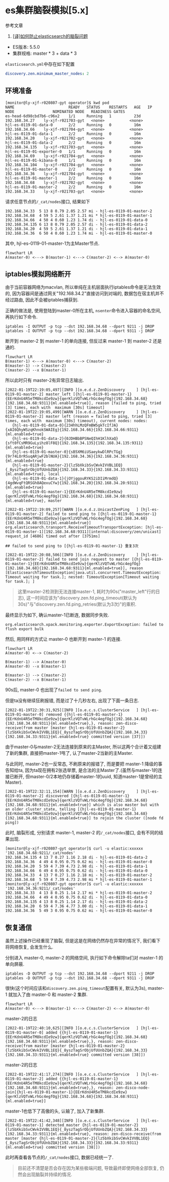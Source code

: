 # es集群脑裂模拟[5.x]

参考文章

1. [[译]如何防止elasticsearch的脑裂问题](https://www.cnblogs.com/zhukunrong/p/5224558.html)

- ES版本: 5.5.0
- 集群规格: master * 3 + data * 3

`elasticsearch.yml`中存在如下配置

```yml
discovery.zen.minimum_master_nodes: 2
```

## 环境准备

```
[monitor@ly-xjf-r020807-gyt operator]$ kwd pod
NAME                        READY   STATUS    RESTARTS   AGE   IP               NODE                 NOMINATED NODE   READINESS GATES
es-head-6d98cbd7b6-c96x2    1/1     Running   1          23d   192.168.34.27    ly-xjf-r021703-gyt   <none>           <none>
hjl-es-0119-01-data-0       2/2     Running   0          16m   192.168.34.66    ly-xjf-r021704-gyt   <none>           <none>
hjl-es-0119-01-data-1       2/2     Running   0          16m   192.168.34.20    ly-xjf-r021702-gyt   <none>           <none>
hjl-es-0119-01-data-2       2/2     Running   0          16m   192.168.34.135   ly-xjf-r021703-gyt   <none>           <none>
hjl-es-0119-01-exporter-0   1/1     Running   0          16m   192.168.34.69    ly-xjf-r021704-gyt   <none>           <none>
hjl-es-0119-01-kibana-0     1/1     Running   0          16m   192.168.34.104   ly-xjf-r021704-gyt   <none>           <none>
hjl-es-0119-01-master-0     2/2     Running   0          16m   192.168.34.36    ly-xjf-r021704-gyt   <none>           <none>
hjl-es-0119-01-master-1     2/2     Running   0          16m   192.168.34.68    ly-xjf-r021702-gyt   <none>           <none>
hjl-es-0119-01-master-2     2/2     Running   0          16m   192.168.34.33    ly-xjf-r021703-gyt   <none>           <none>
```

请求任意节点的`/_cat/nodes`接口, 结果如下

```
192.168.34.33  5 13 8 0.79 2.05 2.57 mi - hjl-es-0119-01-master-2
192.168.34.68  4 59 5 2.61 1.37 1.21 mi * hjl-es-0119-01-master-1
192.168.34.66  4 50 4 0.60 1.23 1.74 di - hjl-es-0119-01-data-0
192.168.34.135 6 13 8 0.79 2.05 2.57 di - hjl-es-0119-01-data-2
192.168.34.20  4 59 5 2.61 1.37 1.21 di - hjl-es-0119-01-data-1
192.168.34.36  6 50 4 0.60 1.23 1.74 mi - hjl-es-0119-01-master-0
```

其中, hjl-es-0119-01-master-1为主Master节点.

```mermaid
flowchart LR
A(master-0) <---> B(master-1) <---> C(master-2) <--> A(master-0)
```

## iptables模拟网络断开

由于当前容器网络为macvlan, 所以单纯在主机层面执行iptables命令是无法生效的, 因为容器间是通过网关"192.168.34.2"直接访问到对端的, 数据包在宿主机并不经过路由, 因此不会被iptables捕获到.

正确的做法是, 使用登陆到master-0所在主机, `nsenter`命令进入容器的命名空间, 再执行如下命令.

```
iptables -I OUTPUT -p tcp --dst 192.168.34.68 --dport 9211 -j DROP
iptables -I OUTPUT -p tcp --dst 192.168.34.68 --dport 9311 -j DROP
```

断开到 master-2 到 master-1 的单向连接, 但反过来 master-1 到 master-2 还是通的.

```mermaid
flowchart LR
B(master-1) <---> A(master-0) <---> C(master-2)
B(master-1) --> C(master-2)
C(master-2) --x B(master-1)
```

所以此时只有 master-2有异常日志输出.

```
[2022-01-19T22:19:05,497][INFO ][o.e.d.z.ZenDiscovery     ] [hjl-es-0119-01-master-2] master_left [{hjl-es-0119-01-master-1}{EErKdnU4R5eTM8kcdIe9zw}{qerKlzVQTvWLrhGc4egfOg}{192.168.34.68}{192.168.34.68:9311}{ml.enabled=true}], reason [failed to ping, tried [3] times, each with  maximum [30s] timeout]
[2022-01-19T22:19:05,499][WARN ][o.e.d.z.ZenDiscovery     ] [hjl-es-0119-01-master-2] master left (reason = failed to ping, tried [3] times, each with  maximum [30s] timeout), current nodes: nodes:
   {hjl-es-0119-01-data-0}{234hhLMzQFmBW5gkTcIfJA}{xAI6QhyWSzqKhnokSWAIEg}{192.168.34.66}{192.168.34.66:9311}{ml.enabled=true}
   {hjl-es-0119-01-data-2}{0JDHBbBPSNeQIhH1KlhXaQ}{sft0fCsMR9GuLyihz8lF8Q}{192.168.34.135}{192.168.34.135:9311}{ml.enabled=true}
   {hjl-es-0119-01-master-0}{sB5XM6iUSaeykwDlRPcTGg}{9r74LOrRSuqARjwF2blNUA}{192.168.34.36}{192.168.34.36:9311}{ml.enabled=true}
   {hjl-es-0119-01-master-2}{lz5bXkibSvCWvkIVVBL1EQ}{_8yszTagSrObjUfUUnbZQA}{192.168.34.33}{192.168.34.33:9311}{ml.enabled=true}, local
   {hjl-es-0119-01-data-1}{jOYjggouRYKS2iDIiMrmdQ}{4gdWvqFtQRSGh8AQexuCYw}{192.168.34.20}{192.168.34.20:9311}{ml.enabled=true}
   {hjl-es-0119-01-master-1}{EErKdnU4R5eTM8kcdIe9zw}{qerKlzVQTvWLrhGc4egfOg}{192.168.34.68}{192.168.34.68:9311}{ml.enabled=true}, master

[2022-01-19T22:19:09,257][WARN ][o.e.d.z.UnicastZenPing   ] [hjl-es-0119-01-master-2] failed to send ping to [{hjl-es-0119-01-master-1}{EErKdnU4R5eTM8kcdIe9zw}{qerKlzVQTvWLrhGc4egfOg}{192.168.34.68}{192.168.34.68:9311}{ml.enabled=true}]
org.elasticsearch.transport.ReceiveTimeoutTransportException: [hjl-es-0119-01-master-1][192.168.34.68:9311][internal:discovery/zen/unicast] request_id [4686] timed out after [3751ms]

## failed to send ping to [{hjl-es-0119-01-master-1} 重复3次

[2022-01-19T22:20:08,506][INFO ][o.e.d.z.ZenDiscovery     ] [hjl-es-0119-01-master-2] failed to send join request to master [{hjl-es-0119-01-master-1}{EErKdnU4R5eTM8kcdIe9zw}{qerKlzVQTvWLrhGc4egfOg}{192.168.34.68}{192.168.34.68:9311}{ml.enabled=true}], reason [ElasticsearchTimeoutException[java.util.concurrent.TimeoutException: Timeout waiting for task.]; nested: TimeoutException[Timeout waiting for task.]; ]
```

> 这里master-2检测到无法连接master-1, 耗时为90s("master_left"行的日志), 这一时间应该为"discovery.zen.fd.ping_timeout(默认为30s)"与"discovery.zen.fd.ping_retries(默认为3次)"的乘积.

最终显示为如下, 确认master-1已断连, 数据同步失败.

```
org.elasticsearch.xpack.monitoring.exporter.ExportException: failed to flush export bulk
```

然后, 用同样的方式让 master-0 也断开到 master-1 的连接.

```mermaid
flowchart LR
A(master-0) <--> C(master-2)

B(master-1) --> A(master-0)
A(master-0) --x B(master-1)

B(master-1) --> C(master-2)
C(master-2) --x B(master-1)
```

90s后, master-0 也出现了`failed to send ping`.

但是ta没有继续狂刷报错, 而是过了十几秒左右, 出现了下面一条日志.

```
[2022-01-19T22:30:31,925][INFO ][o.e.c.s.ClusterService   ] [hjl-es-0119-01-master-0] removed {{hjl-es-0119-01-master-1}{EErKdnU4R5eTM8kcdIe9zw}{qerKlzVQTvWLrhGc4egfOg}{192.168.34.68}{192.168.34.68:9311}{ml.enabled=true},}, reason: zen-disco-receive(from master [master {hjl-es-0119-01-master-2}{lz5bXkibSvCWvkIVVBL1EQ}{_8yszTagSrObjUfUUnbZQA}{192.168.34.33}{192.168.34.33:9311}{ml.enabled=true} committed version [37]])
```

由于master-0与master-2无法连接到原来的主Master, 所以这两个合计着又组建了新的集群, 直接把master-1甩了, 认了master-2当新的主Master.

与此同时, master-2也一反常态, 不刷原来的报错了, 而是要把 master-1 降级的事告知给ta, 因为ta现在拥有2张选举票, 是合法的主Master了.(虽然与master-1的连接已断开, 但master-0/2本地仍存储着master-1的uuid, 知道master-1是曾经的主Master).

```
[2022-01-19T22:32:11,154][WARN ][o.e.d.z.ZenDiscovery     ] [hjl-es-0119-01-master-2] discovered [{hjl-es-0119-01-master-1}{EErKdnU4R5eTM8kcdIe9zw}{qerKlzVQTvWLrhGc4egfOg}{192.168.34.68}{192.168.34.68:9311}{ml.enabled=true}] which is also master but with an older cluster_state, telling [{hjl-es-0119-01-master-1}{EErKdnU4R5eTM8kcdIe9zw}{qerKlzVQTvWLrhGc4egfOg}{192.168.34.68}{192.168.34.68:9311}{ml.enabled=true}] to rejoin the cluster ([node fd ping])
```

此时, 脑裂形成, 分别请求 master-1, master-2 的`/_cat/nodes`接口, 会有不同的结果出现.

```
[monitor@ly-xjf-r020807-gyt operator]$ curl -u elastic:xxxxxx '192.168.34.68:9211/_cat/nodes'
192.168.34.135 4 13 7 0.27 1.16 2.18 di - hjl-es-0119-01-data-2
192.168.34.36  4 49 4 0.95 0.75 0.62 mi - hjl-es-0119-01-master-0
192.168.34.20  5 59 4 7.39 4.73 2.98 di - hjl-es-0119-01-data-1
192.168.34.66  6 49 4 0.95 0.75 0.62 di - hjl-es-0119-01-data-0
192.168.34.33  4 13 7 0.27 1.16 2.18 mi - hjl-es-0119-01-master-2
192.168.34.68  5 59 4 7.39 4.73 2.98 mi * hjl-es-0119-01-master-1
[monitor@ly-xjf-r020807-gyt operator]$ curl -u elastic:xxxxxx '192.168.34.36:9211/_cat/nodes'
192.168.34.33  4 13 8 0.25 1.14 2.17 mi * hjl-es-0119-01-master-2
192.168.34.66  4 49 4 0.95 0.75 0.62 di - hjl-es-0119-01-data-0
192.168.34.135 4 13 8 0.25 1.14 2.17 di - hjl-es-0119-01-data-2
192.168.34.20  6 59 4 7.36 4.77 3.00 di - hjl-es-0119-01-data-1
192.168.34.36  5 49 3 0.95 0.75 0.62 mi - hjl-es-0119-01-master-0
```

## 恢复通信

虽然上述操作已经重现了脑裂, 但是这是在网络仍然存在异常的情况下, 我们看下将网络恢复, 会发生什么.

分别进入 master-0, master-2 的网络空间, 执行如下命令解除ta们对 master-1 的单向屏蔽.

```
iptables -D OUTPUT -p tcp --dst 192.168.34.68 --dport 9211 -j DROP
iptables -D OUTPUT -p tcp --dst 192.168.34.68 --dport 9311 -j DROP
```

很快(这个时间应该和`discovery.zen.ping_timeout`配置有关, 默认为3s), master-1 就加入了由 master-0 和 master-2 集群.

```mermaid
flowchart LR
A(master-0) <---> B(master-1) <---> C(master-2) <--> A(master-0)
```

master-2的日志

```
[2022-01-19T22:40:10,625][INFO ][o.e.c.s.ClusterService   ] [hjl-es-0119-01-master-0] added {{hjl-es-0119-01-master-1}{EErKdnU4R5eTM8kcdIe9zw}{qerKlzVQTvWLrhGc4egfOg}{192.168.34.68}{192.168.34.68:9311}{ml.enabled=true},}, reason: zen-disco-receive(from master [master {hjl-es-0119-01-master-2}{lz5bXkibSvCWvkIVVBL1EQ}{_8yszTagSrObjUfUUnbZQA}{192.168.34.33}{192.168.34.33:9311}{ml.enabled=true} committed version [38]])
```

master-2的日志

```
[2022-01-19T22:41:17,274][INFO ][o.e.c.s.ClusterService   ] [hjl-es-0119-01-master-2] added {{hjl-es-0119-01-master-1}{EErKdnU4R5eTM8kcdIe9zw}{qerKlzVQTvWLrhGc4egfOg}{192.168.34.68}{192.168.34.68:9311}{ml.enabled=true},}, reason: zen-disco-node-join[{hjl-es-0119-01-master-1}{EErKdnU4R5eTM8kcdIe9zw}{qerKlzVQTvWLrhGc4egfOg}{192.168.34.68}{192.168.34.68:9311}{ml.enabled=true}]
```

master-1也低下了高傲的头, 认输了, 加入了新集群.

```
[2022-01-19T22:41:42,348][INFO ][o.e.c.s.ClusterService   ] [hjl-es-0119-01-master-1] detected_master {hjl-es-0119-01-master-2}{lz5bXkibSvCWvkIVVBL1EQ}{_8yszTagSrObjUfUUnbZQA}{192.168.34.33}{192.168.34.33:9311}{ml.enabled=true}, reason: zen-disco-receive(from master [master {hjl-es-0119-01-master-2}{lz5bXkibSvCWvkIVVBL1EQ}{_8yszTagSrObjUfUUnbZQA}{192.168.34.33}{192.168.34.33:9311}{ml.enabled=true} committed version [38]])
```

此时再查看各节点的`/_cat/nodes`接口, 数据已经统一了.

> 目前还不清楚是否会存在因为某些极端问题, 导致最终即使网络全部恢复, 仍然会出现脑裂并持续的情况.
